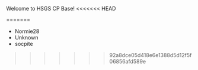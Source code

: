 Welcome to HSGS CP Base!
<<<<<<< HEAD


=======
- Normie28
- Unknown
- socpite
>>>>>>> 92a8dce05d418e6e1388d5d12f5f06856afd589e
